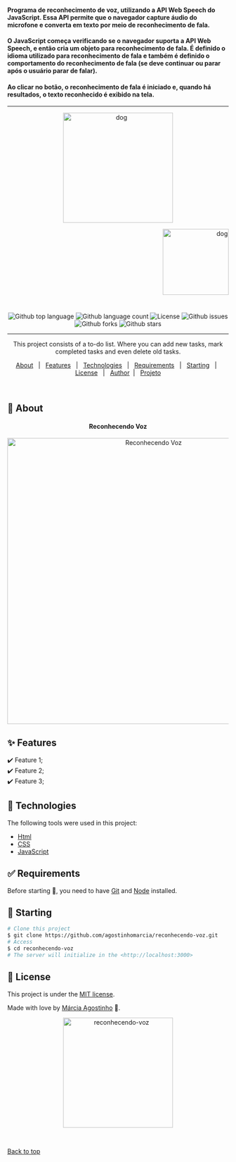 #### Programa de reconhecimento de voz, utilizando a API Web Speech do JavaScript. Essa API permite que o navegador capture áudio do microfone e converta em texto por meio de reconhecimento de fala.

#### O JavaScript começa verificando se o navegador suporta a API Web Speech, e então cria um objeto para reconhecimento de fala. É definido o idioma utilizado para reconhecimento de fala e também é definido o comportamento do reconhecimento de fala (se deve continuar ou parar após o usuário parar de falar).

#### Ao clicar no botão, o reconhecimento de fala é iniciado e, quando há resultados, o texto reconhecido é exibido na tela.

<hr>
<p align="center">
   <img src="https://media.giphy.com/media/Mqyv0mpCvMzeHJ1Xi1/giphy.gif" alt="dog" width="250"/>
</p>

<p align="right">
   <img src="https://media.giphy.com/media/mLBUVFzY5PsW9dqTz4/giphy.gif" alt="dog" width="150"/>
</p>

<h1 align="center"></h1>

<p align="center">
  <img alt="Github top language" src="https://img.shields.io/github/languages/top/agostinhomarcia/reconhecendo-voz?color=ff00ff">

  <img alt="Github language count" src="https://img.shields.io/github/languages/count/agostinhomarcia/reconhecendo-voz?color=ff00ff">

  <!-- <img alt="Repository size" src="https://img.shields.io/agostinhomarcia/projeto-doguinho?color=008B8B"> -->

  <img alt="License" src="https://img.shields.io/github/license/agostinhomarcia/reconhecendo-voz?color=ff00ff">

   <img alt="Github issues" src="https://img.shields.io/github/issues/agostinhomarcia/reconhecendo-voz?color=ff00ff" />

   <img alt="Github forks" src="https://img.shields.io/github/forks/agostinhomarcia/reconhecendo-voz?color=ff00ff" />

   <img alt="Github stars" src="https://img.shields.io/github/stars/agostinhomarcia/reconhecendo-voz?color=ff00ff" /> 
</p>
<hr>
<p align="center" >This project consists of a to-do list.
Where you can add new tasks, mark completed tasks and even delete old tasks.</p>
<p align="center">
  <a href="#dart-about">About</a> &#xa0; | &#xa0; 
  <a href="#sparkles-features">Features</a> &#xa0; | &#xa0;
  <a href="#rocket-technologies">Technologies</a> &#xa0; | &#xa0;
  <a href="#white_check_mark-requirements">Requirements</a> &#xa0; | &#xa0;
  <a href="#checkered_flag-starting">Starting</a> &#xa0; | &#xa0;
  <a href="#memo-license">License</a> &#xa0; | &#xa0;
  <a href="https://github.com/agostinhomarcia" target="_blank">Author</a>&#xa0; | &#xa0
  <a href="#" target="_blank" rel="noopener noreferrer">Projeto</a>
</p>

<br>

## :dart: About

<h4 align="center"> Reconhecendo Voz </h4>

<p align="center">
   <img src="#" alt="Reconhecendo Voz " width="650"/>
</p>

## :sparkles: Features

:heavy_check_mark: Feature 1;\
:heavy_check_mark: Feature 2;\
:heavy_check_mark: Feature 3;

## :rocket: Technologies

The following tools were used in this project:

- [Html](https://developer.mozilla.org/pt-BR/docs/Web/HTML/Element/html/)
- [CSS](https://developer.mozilla.org/pt-BR/docs/Web/CSS)
- [JavaScript](https://developer.mozilla.org/pt-BR/docs/Web/JavaScript)

## :white_check_mark: Requirements

Before starting :checkered_flag:, you need to have [Git](https://git-scm.com) and [Node](https://nodejs.org/en/) installed.

## :checkered_flag: Starting

```bash
# Clone this project
$ git clone https://github.com/agostinhomarcia/reconhecendo-voz.git
# Access
$ cd reconhecendo-voz
# The server will initialize in the <http://localhost:3000>
```

## :memo: License

This project is under the [MIT license](./LICENSE).

Made with love by [Márcia Agostinho](https://github.com/agostinhomarcia) 🚀.

<p align="center">
   <img src="https://media.giphy.com/media/ESPA5SdhTEnYWB77Hk/giphy.gif" alt="reconhecendo-voz" width="250"/>
</p>

&#xa0;

<a href="#top">Back to top </a>
